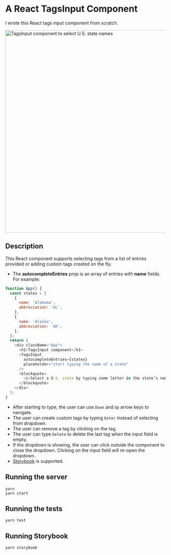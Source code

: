 # A React TagsInput Component

I wrote this React tags input component from scratch.

<img width="638" alt="TagsInput component to select U.S. state names" src="https://user-images.githubusercontent.com/890659/92015593-e329ac80-ed05-11ea-9a4e-6a47cfcc55a9.png">

## Description

This React component supports selecting tags from a list of entries provided or adding custom tags created on the fly.

- The **autocompleteEntries** prop is an array of entries with **name** fields. For example:

```javascript
function App() {
  const states = [
    {
      name: 'Alabama',
      abbreviation: 'AL',
    },
    {
      name: 'Alaska',
      abbreviation: 'AK',
    },
  ];
  return (
    <div className="App">
      <h1>TagsInput component</h1>
      <TagsInput
        autocompleteEntries={states}
        placeholder="start typing the name of a state"
      />
      <blockquote>
        <i>Select a U.S. state by typing some letter in the state’s name.</i>
      </blockquote>
    </div>
  );
}
```

- After starting to type, the user can use `Down` and `Up` arrow keys to navigate.
- The user can create custom tags by typing `Enter` instead of selecting from dropdown.
- The user can remove a tag by clicking on the tag.
- The user can type `Delete` to delete the last tag when the input field is empty.
- If the dropdown is showing, the user can click outside the component to close the dropdown. Clicking on the input field will re-open the dropdown.
- [Storybook](https://storybook.js.org/) is supported.

## Running the server

```
yarn
yarn start
```

## Running the tests

```
yarn test
```

## Running Storybook

```
yarn storybook
```
